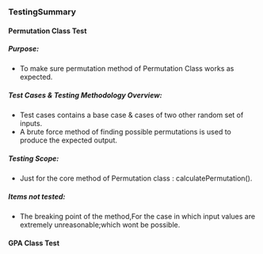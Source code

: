 ### TestingSummary


#### Permutation Class Test
##### Purpose:
- To make sure permutation method of Permutation Class works as expected.

##### Test Cases  & Testing Methodology Overview:
- Test cases contains a base case & cases of two other random set of inputs.
- A brute force method of finding possible permutations is used to produce the expected output.

##### Testing Scope:
- Just for the core method of Permutation class : calculatePermutation().

##### Items not tested:
- The breaking point of the method,For the case in which input values are extremely unreasonable;which wont be possible.


#### GPA Class Test




